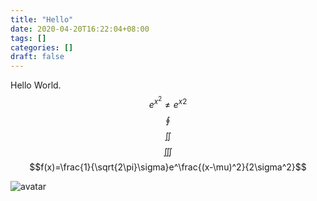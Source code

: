 ```yaml
---
title: "Hello"
date: 2020-04-20T16:22:04+08:00
tags: []
categories: []
draft: false
---
```


Hello World.
$$e^{x^2} \neq {e^x}^2$$
$$\oint$$
$$\iint$$
$$\iiint$$
$$f(x)=\frac{1}{\sqrt{2\pi}\sigma}e^\frac{(x-\mu)^2}{2\sigma^2}$$

![avatar](/img/avatar.jpg)

